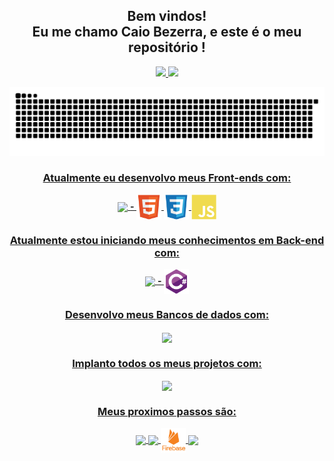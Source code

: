 
<h2 align="center"> Bem vindos! <br> Eu me chamo Caio Bezerra, e este é o meu repositório ! </h2>
 
 <div align="center">
  <a href="https://github.com/SantanaCaio">
    <img height="160em" src="https://github-readme-stats.vercel.app/api?username=SantanaCaio&show_icons=true&theme=dark&include_all_commits=true&count_private=true"/>
    <img height="160em" src="https://github-readme-stats.vercel.app/api/top-langs/?username=SantanaCaio&layout=compact&langs_count=7&theme=dark"/>
</div>
 
![Snake animation](https://github.com/SantanaCaio/SantanaCaio/blob/output/github-contribution-grid-snake.svg)

	


<div align="center" style="display: inline_block"><h3>Atualmente eu desenvolvo meus Front-ends com: </h3></div>
<div align="center" style="display: inline_block"> 
  <img align="center"  height="40" src="https://img.shields.io/badge/Angular-DD0031?style=for-the-badge&logo=angular&logoColor=white">
<strong width="50"> - </strong>
  <img align="center"  height="40" width="40" src="https://github.com/SantanaCaio/SantanaCaio/blob/main/assets/html5/html5-original.svg">
  <img align="center"  height="40" width="40" src="https://github.com/SantanaCaio/SantanaCaio/blob/main/assets/css3/css3-original.svg">
  <img align="center"  height="40" width="40" src="https://raw.githubusercontent.com/devicons/devicon/master/icons/javascript/javascript-plain.svg">
</div>
 
<div align="center" style="display: inline_block"><h3>Atualmente estou <strong>iniciando</strong> meus conhecimentos em Back-end com:</h3></div>
<div align="center" style="display: inline_block">
 <img align="center"  height="40" src="https://img.shields.io/badge/.NET-5C2D91?style=for-the-badge&logo=.net&logoColor=white">
<strong width="50"> - </strong>
 <img align="center"  height="40" width="40" src="https://github.com/SantanaCaio/SantanaCaio/blob/main/assets/csharp/csharp-original.svg"> 
</div>
	
 <div align="center" style="display: inline_block"><h3>Desenvolvo meus Bancos de dados com:</h3></div>
<div align="center" style="display: inline_block">
 <img align="center"  height="40" src="https://img.shields.io/badge/MySQL-00000F?style=for-the-badge&logo=mysql&logoColor=white">
</div>

<div align="center" style="display: inline_block"><h3><h3>Implanto todos os meus projetos com:</h3></div>
<div align="center" style="display: inline_block"> 
  <img align="center"  height="40" src="https://img.shields.io/badge/Amazon_AWS-232F3E?style=for-the-badge&logo=amazon-aws&logoColor=white"> 
</div>
	
<div align="center" style="display: inline_block"><h3><h3>Meus proximos passos são:</h3></div>
<div align="center" style="display: inline_block"> 
	<img align="center"  height="40" src="https://img.shields.io/badge/Flutter-02569B?style=for-the-badge&logo=flutter&logoColor=white">  
	<img align="center"  height="40" src="https://img.shields.io/badge/Dart-0175C2?style=for-the-badge&logo=dart&logoColor=white">  
	<img align="center"  height="40" src="https://github.com/SantanaCaio/SantanaCaio/blob/main/assets/firebase/firebase-plain-wordmark.svg"> 
	<img align="center"  height="40" src="https://img.shields.io/badge/Java-ED8B00?style=for-the-badge&logo=java&logoColor=white"> 
</div>
	

